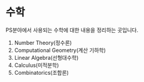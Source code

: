 # 수학 #

PS분야에서 사용되는 수학에 대한 내용을 정리하는 곳입니다. 

1. Number Theory(정수론)
2. Computational Geometry(계산 기하학)
3. Linear Algebra(선형대수학)
4. Calculus(미적분학)
5. Combinatorics(조합론)
   

